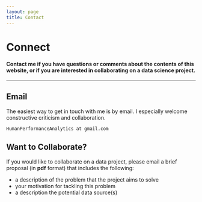 ```yaml
---
layout: page
title: Contact
---
```


# Connect

#### Contact me if you have questions or comments about the contents of this website, or if you are interested in collaborating on a data science project.

<hr/>

## Email 
The easiest way to get in touch with me is by email. I especially welcome constructive criticism and collaboration.

```HumanPerformanceAnalytics at gmail.com```

## Want to Collaborate?
If you would like to collaborate on a data project, please email a brief proposal (in **pdf** format) that includes the following:

- a description of the problem that the project aims to solve 
- your motivation for tackling this problem
- a description the potential data source(s)




